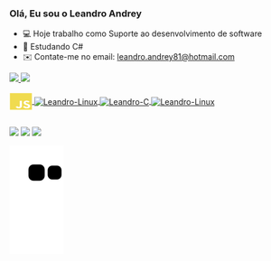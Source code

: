 ### Olá, Eu sou o Leandro Andrey
- 💻 Hoje trabalho como Suporte ao desenvolvimento de software
- 🌱 Estudando C#
- ✉️ Contate-me no email: leandro.andrey81@hotmail.com
<div align=>
  <a href="https://github.com/leandroandrey">
  <img height="180em" src="https://github-readme-stats.vercel.app/api?username=LeandroAndrey&show_icons=true&theme=dark&include_all_commits=true&count_private=true"/>
  <img height="180em" src="https://github-readme-stats.vercel.app/api/top-langs/?username=LeandroAndrey&layout=compact&langs_count=7&theme=dark"/>
</div>
<div style="display: inline_block"><br>
  <img align="center" alt="Leandro-Js" height="30" width="40" src="https://raw.githubusercontent.com/devicons/devicon/master/icons/javascript/javascript-plain.svg">
  <img align="center" alt="Leandro-Linux" height="30" width="40" src="https://cdn.jsdelivr.net/gh/devicons/devicon/icons/java/java-original.svg">      
  <img align="center" alt="Leandro-C" height="30" width="40" src="https://cdn.jsdelivr.net/gh/devicons/devicon/icons/c/c-original.svg"/>
  <img align="center" alt="Leandro-Linux" height="30" width="40" src="https://cdn.jsdelivr.net/gh/devicons/devicon/icons/linux/linux-original.svg">
 
  ##
  
  <div>
  <a href="https://instagram.com/leandro.andrey81" target="_blank"><img src="https://img.shields.io/badge/-Instagram-%23E4405F?style=for-the-badge&logo=instagram&logoColor=white" target="_blank"></a>
  <a href = "mailto:leandro.andrey81@hotmail.com"><img src="https://img.shields.io/badge/Microsoft_Outlook-0078D4?style=for-the-badge&logo=microsoft-outlook&logoColor=white"></a> 
  <a href="https://www.linkedin.com/in/leandroandrey/" target="_blank"><img src="https://img.shields.io/badge/-LinkedIn-%230077B5?style=for-the-badge&logo=linkedin&logoColor=white" target="_blank"></a> 
    
  ![Snake animation](https://github.com/leandroandrey/leandroandrey/blob/output/github-contribution-grid-snake.svg)  
    
  <div>

   
